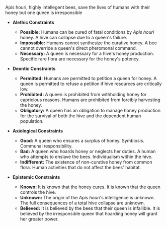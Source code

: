 Apis houri, highly intellegent bees, save the lives of humans with their honey but one queen is irresponsible 

*   **Alethic Constraints**
    *   **Possible:** Humans can be cured of fatal conditions by *Apis houri* honey. A hive can collapse due to a queen's failure.
    *   **Impossible:** Humans cannot synthesize the curative honey. A bee cannot override a queen's direct pheromonal command.
    *   **Necessary:** A queen is necessary for a hive's honey production. Specific rare flora are necessary for the honey's potency.

*   **Deontic Constraints**
    *   **Permitted:** Humans are permitted to petition a queen for honey. A queen is permitted to refuse a petition if hive resources are critically low.
    *   **Prohibited:** A queen is prohibited from withholding honey for capricious reasons. Humans are prohibited from forcibly harvesting the honey.
    *   **Obligatory:** A queen has an obligation to manage honey production for the survival of both the hive and the dependent human population.

*   **Axiological Constraints**
    *   **Good:** A queen who ensures a surplus of honey. Symbiosis. Communal responsibility.
    *   **Bad:** A queen who hoards honey or neglects her duties. A human who attempts to enslave the bees. Individualism within the hive.
    *   **Indifferent:** The existence of non-curative honey from common flora. Human activities that do not affect the bees' habitat.

*   **Epistemic Constraints**
    *   **Known:** It is known that the honey cures. It is known that the queen controls the hive.
    *   **Unknown:** The origin of the *Apis houri*'s intelligence is unknown. The full consequences of a total hive collapse are unknown.
    *   **Believed:** It is believed by the bees that their queen is infallible. It is believed by the irresponsible queen that hoarding honey will grant her greater power.